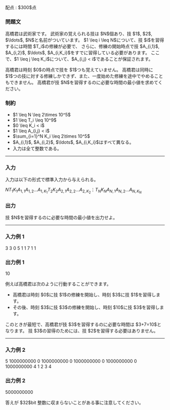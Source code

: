 
<div>

<span>

<span>

<p>
配点 : $300$点
</p>

<div>

<section>

### **問題文**

<p>
高橋君は武術家です。
武術家の覚えられる技は $N$個あり、技 $1$, $2$, $\ldots$, $N$と名前がついています。
$1 \leq i \leq N$について、技 $i$を習得するには時間 $T_i$の修練が必要で、
さらに、修練の開始時点で技 $A_{i,1}$, $A_{i,2}$, $\ldots$, $A_{i,K_i}$をすでに習得している必要があります。
ここで、$1 \leq j \leq K_i$について、$A_{i,j} < i$であることが保証されます。
</p>

<p>
高橋君は時刻 $0$の時点で技を $1$つも覚えていません。
高橋君は同時に $1$つの技に対する修練しかできず、また、一度始めた修練を途中でやめることもできません。
高橋君が技 $N$を習得するのに必要な時間の最小値を求めてください。 
</p>

</section>

</div>

<div>

<section>

### **制約**

<ul>

<li>
$1 \leq N \leq 2\times 10^5$
</li>

<li>
$1 \leq T_i \leq 10^9$
</li>

<li>
$0 \leq K_i < i$
</li>

<li>
$1 \leq A_{i,j} < i$
</li>

<li>
$\sum_{i=1}^N K_i \leq 2\times 10^5$
</li>

<li>
$A_{i,1}$, $A_{i,2}$, $\ldots$, $A_{i,K_i}$はすべて異なる。
</li>

<li>
入力は全て整数である。
</li>

</ul>

</section>

</div>

---

<div>

<div>

<section>

### **入力**

<p>
入力は以下の形式で標準入力から与えられる。
</p>

<div>

$N$$T_1$$K_1$$A_{1,1}$$A_{1,2}$$\ldots$$A_{1,K_1}$$T_2$$K_2$$A_{2,1}$$A_{2,2}$$\ldots$$A_{2,K_2}$$\vdots$$T_N$$K_N$$A_{N,1}$$A_{N,2}$$\ldots$$A_{N,K_N}$
</div>

</section>

</div>

<div>

<section>

### **出力**

<p>
技 $N$を習得するのに必要な時間の最小値を出力せよ。
</p>

</section>

</div>

</div>

---

<div>

<section>

### **入力例 1**

<div>

3
3 0
5 1 1
7 1 1

</div>

</section>

</div>

<div>

<section>

### **出力例 1**

<div>

10

</div>

<p>
例えば高橋君は次のように行動することができます。
</p>

<ul>

<li>
高橋君は時刻 $0$に技 $1$の修練を開始し、時刻 $3$に技 $1$を習得します。
</li>

<li>
その後、時刻 $3$に技 $3$の修練を開始し、時刻 $10$に技 $3$を習得します。
</li>

</ul>

<p>
このときが最短で、高橋君が技 $3$を習得するのに必要な時間は $3+7=10$となります。
技 $3$の習得のためには、技 $2$を習得する必要はありません。
</p>

</section>

</div>

---

<div>

<section>

### **入力例 2**

<div>

5
1000000000 0
1000000000 0
1000000000 0
1000000000 0
1000000000 4 1 2 3 4

</div>

</section>

</div>

<div>

<section>

### **出力例 2**

<div>

5000000000

</div>

<p>
答えが $32$bit 整数に収まらないことがある事に注意してください。
</p>

</section>

</div>

</span>

</span>

</div>
